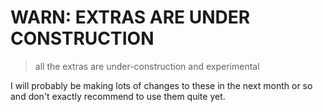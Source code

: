 # WARN: EXTRAS ARE UNDER CONSTRUCTION
> all the extras are under-construction and experimental

I will probably be making lots of changes to these in the next month or so and don't
exactly recommend to use them quite yet.
